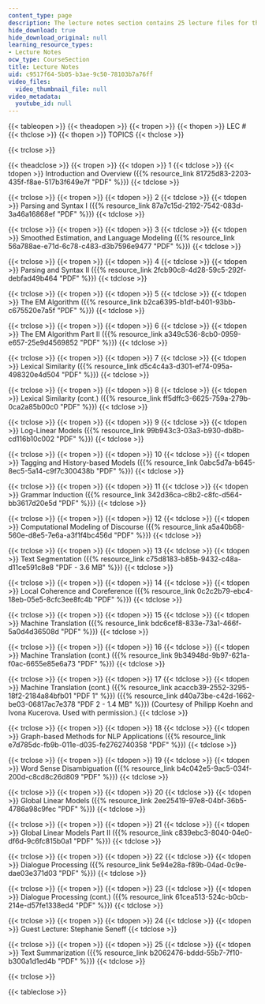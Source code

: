 ```yaml
---
content_type: page
description: The lecture notes section contains 25 lecture files for the course.
hide_download: true
hide_download_original: null
learning_resource_types:
- Lecture Notes
ocw_type: CourseSection
title: Lecture Notes
uid: c9517f64-5b05-b3ae-9c50-78103b7a76ff
video_files:
  video_thumbnail_file: null
video_metadata:
  youtube_id: null
---
```


{{< tableopen >}}
{{< theadopen >}}
{{< tropen >}}
{{< thopen >}}
LEC #
{{< thclose >}}
{{< thopen >}}
TOPICS
{{< thclose >}}

{{< trclose >}}

{{< theadclose >}}
{{< tropen >}}
{{< tdopen >}}
1
{{< tdclose >}}
{{< tdopen >}}
Introduction and Overview ({{% resource_link 81725d83-2203-435f-f8ae-517b3f649e7f "PDF" %}})
{{< tdclose >}}

{{< trclose >}}
{{< tropen >}}
{{< tdopen >}}
2
{{< tdclose >}}
{{< tdopen >}}
Parsing and Syntax I ({{% resource_link 87a7c15d-2192-7542-083d-3a46a16868ef "PDF" %}})
{{< tdclose >}}

{{< trclose >}}
{{< tropen >}}
{{< tdopen >}}
3
{{< tdclose >}}
{{< tdopen >}}
Smoothed Estimation, and Language Modeling ({{% resource_link 56a788ae-e71d-6c78-c483-d3b7596e9477 "PDF" %}})
{{< tdclose >}}

{{< trclose >}}
{{< tropen >}}
{{< tdopen >}}
4
{{< tdclose >}}
{{< tdopen >}}
Parsing and Syntax II ({{% resource_link 2fcb90c8-4d28-59c5-292f-debfad49b464 "PDF" %}})
{{< tdclose >}}

{{< trclose >}}
{{< tropen >}}
{{< tdopen >}}
5
{{< tdclose >}}
{{< tdopen >}}
The EM Algorithm ({{% resource_link b2ca6395-b1df-b401-93bb-c675520e7a5f "PDF" %}})
{{< tdclose >}}

{{< trclose >}}
{{< tropen >}}
{{< tdopen >}}
6
{{< tdclose >}}
{{< tdopen >}}
The EM Algorithm Part II ({{% resource_link a349c536-8cb0-0959-e657-25e9d4569852 "PDF" %}})
{{< tdclose >}}

{{< trclose >}}
{{< tropen >}}
{{< tdopen >}}
7
{{< tdclose >}}
{{< tdopen >}}
Lexical Similarity ({{% resource_link d5c4c4a3-d301-ef74-095a-498320e4d504 "PDF" %}})
{{< tdclose >}}

{{< trclose >}}
{{< tropen >}}
{{< tdopen >}}
8
{{< tdclose >}}
{{< tdopen >}}
Lexical Similarity (cont.) ({{% resource_link ff5dffc3-6625-759a-279b-0ca2a85b00c0 "PDF" %}})
{{< tdclose >}}

{{< trclose >}}
{{< tropen >}}
{{< tdopen >}}
9
{{< tdclose >}}
{{< tdopen >}}
Log-Linear Models ({{% resource_link 99b943c3-03a3-b930-db8b-cd116b10c002 "PDF" %}})
{{< tdclose >}}

{{< trclose >}}
{{< tropen >}}
{{< tdopen >}}
10
{{< tdclose >}}
{{< tdopen >}}
Tagging and History-based Models ({{% resource_link 0abc5d7a-b645-8ec5-5a14-c9f7c300438b "PDF" %}})
{{< tdclose >}}

{{< trclose >}}
{{< tropen >}}
{{< tdopen >}}
11
{{< tdclose >}}
{{< tdopen >}}
Grammar Induction ({{% resource_link 342d36ca-c8b2-c8fc-d564-bb3617d20e5d "PDF" %}})
{{< tdclose >}}

{{< trclose >}}
{{< tropen >}}
{{< tdopen >}}
12
{{< tdclose >}}
{{< tdopen >}}
Computational Modeling of Discourse ({{% resource_link a5a40b68-560e-d8e5-7e6a-a3f1f4bc456d "PDF" %}})
{{< tdclose >}}

{{< trclose >}}
{{< tropen >}}
{{< tdopen >}}
13
{{< tdclose >}}
{{< tdopen >}}
Text Segmentation ({{% resource_link c75d8183-b85b-9432-c48a-d11ce591c8e8 "PDF - 3.6 MB" %}})
{{< tdclose >}}

{{< trclose >}}
{{< tropen >}}
{{< tdopen >}}
14
{{< tdclose >}}
{{< tdopen >}}
Local Coherence and Coreference ({{% resource_link 0c2c2b79-ebc4-18eb-05e5-8cfc3ee8fc4b "PDF" %}})
{{< tdclose >}}

{{< trclose >}}
{{< tropen >}}
{{< tdopen >}}
15
{{< tdclose >}}
{{< tdopen >}}
Machine Translation ({{% resource_link bdc6cef8-833e-73a1-466f-5a0d4d36508d "PDF" %}})
{{< tdclose >}}

{{< trclose >}}
{{< tropen >}}
{{< tdopen >}}
16
{{< tdclose >}}
{{< tdopen >}}
Machine Translation (cont.) ({{% resource_link 9b34948d-9b97-621a-f0ac-6655e85e6a73 "PDF" %}})
{{< tdclose >}}

{{< trclose >}}
{{< tropen >}}
{{< tdopen >}}
17
{{< tdclose >}}
{{< tdopen >}}
Machine Translation (cont.) ({{% resource_link acaccb39-2552-3295-18f2-2184a84bfb01 "PDF 1" %}}) ({{% resource_link d40a73be-c42d-1662-be03-06817ac7e378 "PDF 2 - 1.4 MB" %}}) (Courtesy of Philipp Koehn and Ivona Kucerova. Used with permission.)
{{< tdclose >}}

{{< trclose >}}
{{< tropen >}}
{{< tdopen >}}
18
{{< tdclose >}}
{{< tdopen >}}
Graph-based Methods for NLP Applications ({{% resource_link e7d785dc-fb9b-011e-d035-fe2762740358 "PDF" %}})
{{< tdclose >}}

{{< trclose >}}
{{< tropen >}}
{{< tdopen >}}
19
{{< tdclose >}}
{{< tdopen >}}
Word Sense Disambiguation ({{% resource_link b4c042e5-9ac5-034f-200d-c8cd8c26d809 "PDF" %}})
{{< tdclose >}}

{{< trclose >}}
{{< tropen >}}
{{< tdopen >}}
20
{{< tdclose >}}
{{< tdopen >}}
Global Linear Models ({{% resource_link 2ee25419-97e8-04bf-36b5-4786a98c9fec "PDF" %}})
{{< tdclose >}}

{{< trclose >}}
{{< tropen >}}
{{< tdopen >}}
21
{{< tdclose >}}
{{< tdopen >}}
Global Linear Models Part II ({{% resource_link c839ebc3-8040-04e0-df6d-9c6fc815b0a1 "PDF" %}})
{{< tdclose >}}

{{< trclose >}}
{{< tropen >}}
{{< tdopen >}}
22
{{< tdclose >}}
{{< tdopen >}}
Dialogue Processing ({{% resource_link 5e94e28a-f89b-04ad-0c9e-dae03e371d03 "PDF" %}})
{{< tdclose >}}

{{< trclose >}}
{{< tropen >}}
{{< tdopen >}}
23
{{< tdclose >}}
{{< tdopen >}}
Dialogue Processing (cont.) ({{% resource_link 61cea513-524c-b0cb-214e-d57fe1338ed4 "PDF" %}})
{{< tdclose >}}

{{< trclose >}}
{{< tropen >}}
{{< tdopen >}}
24
{{< tdclose >}}
{{< tdopen >}}
Guest Lecture: Stephanie Seneff
{{< tdclose >}}

{{< trclose >}}
{{< tropen >}}
{{< tdopen >}}
25
{{< tdclose >}}
{{< tdopen >}}
Text Summarization ({{% resource_link b2062476-bddd-55b7-7f10-b300a1d1ed4b "PDF" %}})
{{< tdclose >}}

{{< trclose >}}

{{< tableclose >}}